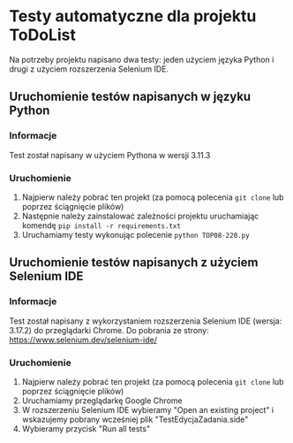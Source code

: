 # Testy automatyczne dla projektu ToDoList

Na potrzeby projektu napisano dwa testy: jeden użyciem języka Python i drugi z użyciem rozszerzenia Selenium IDE.

## Uruchomienie testów napisanych w języku Python

### Informacje
Test został napisany w użyciem Pythona w wersji 3.11.3

### Uruchomienie
1. Najpierw należy pobrać ten projekt (za pomocą polecenia `git clone` lub poprzez ściągnięcie plików)
2. Następnie należy zainstalować zależności projektu uruchamiając komendę `pip install -r requirements.txt`
3. Uruchamiamy testy wykonując polecenie `python TOP08-220.py`

## Uruchomienie testów napisanych z użyciem Selenium IDE

### Informacje
Test został napisany z wykorzystaniem rozszerzenia Selenium IDE (wersja: 3.17.2) do przeglądarki Chrome. Do pobrania ze strony: https://www.selenium.dev/selenium-ide/

### Uruchomienie
1. Najpierw należy pobrać ten projekt (za pomocą polecenia `git clone` lub poprzez ściągnięcie plików)
2. Uruchamiamy przeglądarkę Google Chrome
3. W rozszerzeniu Selenium IDE wybieramy "Open an existing project" i wskazujemy pobrany wcześniej plik "TestEdycjaZadania.side"
4. Wybieramy przycisk "Run all tests"
